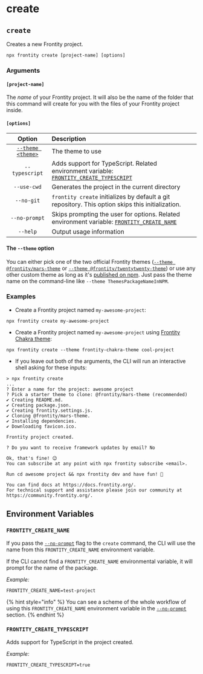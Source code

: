 # create

## `create`

Creates a new Frontity project.

```text
npx frontity create [project-name] [options]
```

### Arguments

#### `[project-name]`

The _name_ of your Frontity project. It will also be the name of the folder that this command will create for you with the files of your Frontity project inside.

#### `[options]`

|                     Option                      | Description                                                                                                                      |
| :---------------------------------------------: | :------------------------------------------------------------------------------------------------------------------------------- |
| [`--theme <theme>`](create.md#the-theme-option) | The theme to use                                                                                                                 |
|                 `--typescript`                  | Adds support for TypeScript. Related environment variable: [`FRONTITY_CREATE_TYPESCRIPT`](create.md#frontity_create_typescript) |
|                   `--use-cwd`                   | Generates the project in the current directory                                                                                   |
|                   `--no-git`                    | `frontity create` initializes by default a git repository. This option skips this initialization.                                |
|                  `--no-prompt`                  | Skips prompting the user for options. Related environment variable: [`FRONTITY_CREATE_NAME`](create.md#frontity_create_name)    |
|                    `--help`                     | Output usage information                                                                                                         |

#### The `--theme` option

You can either pick one of the two official Frontity themes ([`--theme @frontity/mars-theme`](https://github.com/frontity/frontity/tree/dev/packages/mars-theme) or [`--theme @frontity/twentytwenty-theme`](https://github.com/frontity/frontity/tree/dev/packages/twentytwenty-theme)) or use any other custom theme as long as it's [published on npm](https://www.npmjs.com/search?q=keywords:frontity-theme). Just pass the theme name on the command-line like `--theme ThemesPackageNameInNPM`.

### Examples

- Create a Frontity project named `my-awesome-project`:

```text
npx frontity create my-awesome-project
```

- Create a Frontity project named `my-awesome-project` using [Frontity Chakra theme](https://www.npmjs.com/package/frontity-chakra-theme):

```text
npx frontity create --theme frontity-chakra-theme cool-project
```

- If you leave out both of the arguments, the CLI will run an interactive shell asking for these inputs:

```text
> npx frontity create
...
? Enter a name for the project: awesome project
? Pick a starter theme to clone: @frontity/mars-theme (recommended)
✔ Creating README.md.
✔ Creating package.json.
✔ Creating frontity.settings.js.
✔ Cloning @frontity/mars-theme.
✔ Installing dependencies.
✔ Downloading favicon.ico.

Frontity project created.

? Do you want to receive framework updates by email? No

Ok, that's fine! 😉
You can subscribe at any point with npx frontity subscribe <email>.

Run cd awesome project && npx frontity dev and have fun! 🎉

You can find docs at https://docs.frontity.org/.
For technical support and assistance please join our community at https://community.frontity.org/.
```

## Environment Variables

### `FRONTITY_CREATE_NAME`

If you pass the [`--no-prompt`](../#no-prompt) flag to the `create` command, the CLI will use the name from this `FRONTITY_CREATE_NAME` environment variable.

If the CLI cannot find a `FRONTITY_CREATE_NAME` environmental variable, it will prompt for the name of the package.

_Example:_

```text
FRONTITY_CREATE_NAME=test-project
```

{% hint style="info" %}
You can see a scheme of the whole workflow of using this `FRONTITY_CREATE_NAME` environment variable in the [`--no-prompt`](../#no-prompt) section.
{% endhint %}

### `FRONTITY_CREATE_TYPESCRIPT`

Adds support for TypeScript in the project created.

_Example:_

```text
FRONTITY_CREATE_TYPESCRIPT=true
```
